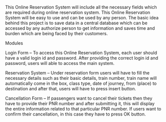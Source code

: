 This Online Reservation System will include all the necessary fields which are required during
online reservation system. This Online Reservation System will be easy to use and can be used by
any person. The basic idea behind this project is to save data in a central database which can be
accessed by any authorize person to get information and saves time and burden which are being
faced by their customers.

 Modules

Login Form – To access this Online Reservation System, each user should have a valid login id and
password. After providing the correct login id and password, users will able to access the main
system.

Reservation System – Under reservation form users will have to fill the necessary details such as
their basic details, train number, train name will automatically come in the box, class type, date of
journey, from (place) to destination and after that, users will have to press insert button.

Cancellation Form – If passengers want to cancel their tickets then they have to provide their
PNR number and after submitting it, this will display the entire information related to that
particular PNR number. If users want to confirm their cancellation, in this case they have to press
OK button.
